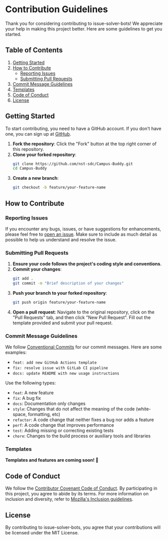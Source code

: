 # Contribution Guidelines

Thank you for considering contributing to issue-solver-bots! We appreciate your help in making this project better. Here are some guidelines to get you started.

## Table of Contents
1. [Getting Started](#getting-started)
2. [How to Contribute](#how-to-contribute)
   - [Reporting Issues](#reporting-issues)
   - [Submitting Pull Requests](#submitting-pull-requests)
3. [Commit Message Guidelines](#commit-message-guidelines)
4. [Templates](#templates)
5. [Code of Conduct](#code-of-conduct)
6. [License](#license)

## Getting Started

To start contributing, you need to have a GitHub account. If you don't have one, you can sign up at [GitHub](https://github.com/).

1. **Fork the repository**: Click the "Fork" button at the top right corner of this repository.
2. **Clone your forked repository**:
   ```bash
   git clone https://github.com/nst-sdc/Campus-Buddy.git
   cd Campus-Buddy
   ```
3. **Create a new branch**:
   ```bash
   git checkout -b feature/your-feature-name
   ```

## How to Contribute

### Reporting Issues

If you encounter any bugs, issues, or have suggestions for enhancements, please feel free to [open an issue](https://github.com/nst-sdc/Campus-Buddy/issues). Make sure to include as much detail as possible to help us understand and resolve the issue.

### Submitting Pull Requests

1. **Ensure your code follows the project's coding style and conventions**.
2. **Commit your changes**:
   ```bash
   git add .
   git commit -m "Brief description of your changes"
   ```
3. **Push your branch to your forked repository**:
   ```bash
   git push origin feature/your-feature-name
   ```
4. **Open a pull request**: Navigate to the original repository, click on the "Pull Requests" tab, and then click "New Pull Request". Fill out the template provided and submit your pull request.

### Commit Message Guidelines

We follow [Conventional Commits](https://www.conventionalcommits.org/en/v1.0.0/) for our commit messages. Here are some examples:
- `feat: add new GitHub Actions template`
- `fix: resolve issue with GitLab CI pipeline`
- `docs: update README with new usage instructions`

Use the following types:
- `feat`: A new feature
- `fix`: A bug fix
- `docs`: Documentation only changes
- `style`: Changes that do not affect the meaning of the code (white-space, formatting, etc)
- `refactor`: A code change that neither fixes a bug nor adds a feature
- `perf`: A code change that improves performance
- `test`: Adding missing or correcting existing tests
- `chore`: Changes to the build process or auxiliary tools and libraries

### Templates

**Templates and features are coming soon! 🚧**

## Code of Conduct

We follow the [Contributor Covenant Code of Conduct](https://www.contributor-covenant.org/). By participating in this project, you agree to abide by its terms. For more information on inclusion and diversity, refer to [Mozilla's Inclusion guidelines](https://github.com/mozilla/inclusion).

## License

By contributing to issue-solver-bots, you agree that your contributions will be licensed under the MIT License.
